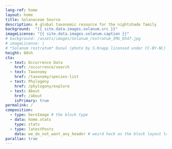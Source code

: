 ```yaml
---
lang-ref: home
layout: home
title: Solanaceae Source
description: A global taxonomic resource for the nightshade family
background:  "{{ site.data.images.solanum.src }}"
imageLicense: "{{ site.data.images.solanum.caption }}"
# background: /assets/images/Solanum_rostratum_IMG_0547.jpg
# imageLicense: |
# *Solanum rostratum* Dunal (photo by S.Knapp licensed under CC-BY-NC)
height: 80vh
cta:
  - text: Occurrence Data
    href: /occurrence/search
  - text: Taxonomy
    href: /taxonomy/species-list
  - text: Phylogeny
    href: /phylogeny/explore
  - text: About
    href: /about
    isPrimary: true
permalink: /
composition:
  - type: heroImage # the block type
  - data: home.stats
    type: stats
  - type: latestPosts
    data: we_do_not_want_any_header # weird hack as the block layout looks for a data element and falls back to the page if none is present
parallax: true
---
```



